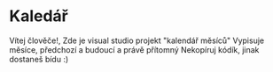 # Kaledář
Vítej člověče!,
Zde je visual studio projekt "kalendář měsíců"
Vypisuje měsíce, předchozí a budoucí a právě přítomný
Nekopíruj kódík, jinak dostaneš bídu
:)
